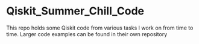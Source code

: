 # Qiskit_Summer_Chill_Code
This repo holds some Qiskit code from various tasks I work on from time to time. Larger code examples can be found in their own repository

